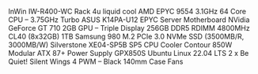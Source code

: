 InWin IW-R400-WC Rack 4u liquid cool
AMD EPYC 9554 3.1GHz 64 Core CPU – 3.75GHz Turbo
ASUS K14PA-U12 EPYC Server Motherboard
NVidia GeForce GT 710 2GB GPU – Triple Display
256GB DDR5 RDIMM 4800MHz CL40 (8x32GB)
1TB Samsung 980 M.2 PCIe 3.0 NVMe SSD (3500MB/R, 3000MB/W)
Silverstone XE04-SP5B SP5 CPU Cooler
Contour 850W Modular ATX 87+ Power Supply GPX850S
Ubuntu Linux 22.04 LTS
2 x Be Quiet! Silent Wings 4 PWM – Black 140mm Case Fans

